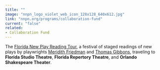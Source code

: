 ```yaml
---
title: ""
image: "nnpn_logo_violet_web_icon_128x128_640x612.jpg"
link: "nnpn.org/programs/collaboration-fund"
current: "false"
related:
- Collaboration Fund
---
```


The [Florida New Play Reading Tour](https://www.floridastudiotheatre.org/florida-new-play-reading-tour), a festival of staged readings of new plays by playwrights [Meridith Friedman](https://newplayexchange.org/users/220/meridith-friedman) and [Thomas Gibbons](https://newplayexchange.org/users/237/thomas-gibbons), traveling to **Florida Studio Theatre**, **Florida Repertory Theatre**, and **Orlando Shakespeare Theater**.

